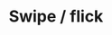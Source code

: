 ---
title: Swipe / flick
layout: design-pattern
category: Feedback/notifications
permalink: ui-patterns/feedback-notifications/swipe-flick/
design-pattern-type: mobile
design-pattern-video: true

what: >
 The gesture of moving your finger across a touchscreen activates a function, such as scrolling, page swiping, organising stacked cards, showing a menu, confirming an action etc.

why: >
 Allow users to interact with the interface, to expand information or perform an action.

do: >
 * Provide page indicators (ex. dots) for page swiping.

 * Show the elements going out of the screen boundaries as an indicator of continuity.

 * Use motion to give affordance and show the effect of the gesture.

 * Consider the using a scrollbar.

 * Use on-boarding tutorials if needed to indicate the gestures to users.

dont: >
 * Not allowing users to swipe back to return to the previous state, unless it’s a swipe confirmation button.

tags: >
 Swipe, flick, action, gesture, translation, page.

---